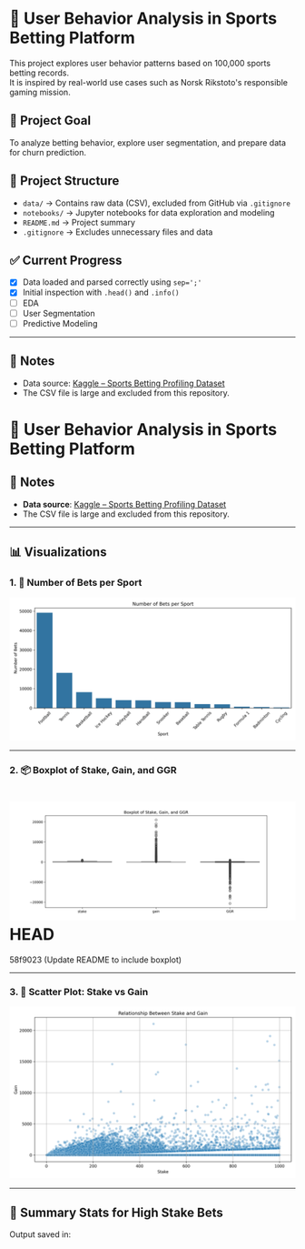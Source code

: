 # 🎯 User Behavior Analysis in Sports Betting Platform

This project explores user behavior patterns based on 100,000 sports betting records.  
It is inspired by real-world use cases such as Norsk Rikstoto's responsible gaming mission.

## 🧪 Project Goal
To analyze betting behavior, explore user segmentation, and prepare data for churn prediction.

## 📂 Project Structure

- `data/` → Contains raw data (CSV), excluded from GitHub via `.gitignore`
- `notebooks/` → Jupyter notebooks for data exploration and modeling
- `README.md` → Project summary
- `.gitignore` → Excludes unnecessary files and data

## ✅ Current Progress

- [x] Data loaded and parsed correctly using `sep=';'`
- [x] Initial inspection with `.head()` and `.info()`
- [ ] EDA
- [ ] User Segmentation
- [ ] Predictive Modeling

---

## 📌 Notes

- Data source: [Kaggle – Sports Betting Profiling Dataset](https://www.kaggle.com/datasets/emiliencoicaud/sports-betting-profiling-dataset)
- The CSV file is large and excluded from this repository.

# 🧠 User Behavior Analysis in Sports Betting Platform

## 📌 Notes

- **Data source**: [Kaggle – Sports Betting Profiling Dataset](https://www.kaggle.com/datasets/emiliocindolo/sports-betting-profiling-dataset)
- The CSV file is large and excluded from this repository.

---

## 📊 Visualizations

### 1. 📌 Number of Bets per Sport
![Bets per Sport](notebooks/plots/bets_per_sport.png)

---

### 2. 📦 Boxplot of Stake, Gain, and GGR
![Boxplot of Stake, Gain, and GGR](notebooks/plots/boxplot_stake_gain_ggr.png)
 HEAD
=======


 58f9023 (Update README to include boxplot)

---

### 3. 🧪 Scatter Plot: Stake vs Gain
![Scatter Plot](notebooks/plots/stake_vs_gain.png)

---

## 📂 Summary Stats for High Stake Bets
Output saved in:





  
